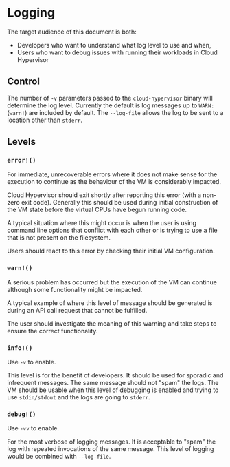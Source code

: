# Logging

The target audience of this document is both:

* Developers who want to understand what log level to use and when,
* Users who want to debug issues with running their workloads in Cloud Hypervisor

## Control

The number of `-v` parameters passed to the `cloud-hypervisor` binary will determine the log level. Currently the default is log messages up to `WARN:` (`warn!`) are included by default. The `--log-file` allows the log to be sent to a location other than `stderr`.

## Levels

### `error!()`

For immediate, unrecoverable errors where it does not make sense for the execution to continue as the behaviour of the VM is considerably impacted.

Cloud Hypervisor should exit shortly after reporting this error (with a non-zero exit code). Generally this should be used during initial construction of the VM state before the virtual CPUs have begun running code.

A typical situation where this might occur is when the user is using command line options that conflict with each other or is trying to use a file that is not present on the filesystem.

Users should react to this error by checking their initial VM configuration.

### `warn!()`

A serious problem has occurred but the execution of the VM can continue although some functionality might be impacted.

A typical example of where this level of message should be generated is during an API call request that cannot be fulfilled.

The user should investigate the meaning of this warning and take steps to ensure the correct functionality.


### `info!()`

Use `-v` to enable.

This level is for the benefit of developers. It should be used for sporadic and infrequent messages. The same message should not "spam" the logs. The VM should be usable when this level of debugging is enabled and trying to use `stdin/stdout` and the logs are going to `stderr`.

### `debug!()`

Use `-vv` to enable.

For the most verbose of logging messages. It is acceptable to "spam" the log with repeated invocations of the same message. This level of logging would be combined with `--log-file`.
